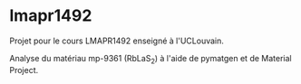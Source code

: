 # lmapr1492

Projet pour le cours LMAPR1492 enseigné à l'UCLouvain.

Analyse du matériau mp-9361 (RbLaS<sub>2</sub>) à l'aide de pymatgen et de Material Project.
